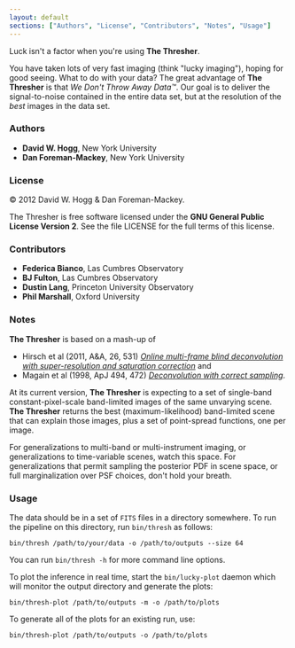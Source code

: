 ```yaml
---
layout: default
sections: ["Authors", "License", "Contributors", "Notes", "Usage"]
---
```


Luck isn't a factor when you're using **The Thresher**.

You have taken lots of very fast imaging (think "lucky imaging"),
hoping for good seeing.  What to do with your data?  The great
advantage of **The Thresher** is that *We Don't Throw Away Data&trade;*.
Our goal is to deliver the signal-to-noise contained in the entire
data set, but at the resolution of the *best* images in the data set.

### Authors

- **David W. Hogg**, New York University
- **Dan Foreman-Mackey**, New York University

### License

&copy; 2012 David W. Hogg & Dan Foreman-Mackey.

The Thresher is free software licensed under the **GNU General Public
License Version 2**.  See the file LICENSE for the full terms of this
license.

### Contributors

- **Federica Bianco**, Las Cumbres Observatory
- **BJ Fulton**, Las Cumbres Observatory
- **Dustin Lang**, Princeton University Observatory
- **Phil Marshall**, Oxford University

### Notes

**The Thresher** is based on a mash-up of

- Hirsch et al (2011, A&A, 26, 531) *[Online multi-frame blind deconvolution
  with super-resolution and saturation correction](http://adsabs.harvard.edu/abs/2011A%26A...531A...9H>)* and
- Magain et al (1998, ApJ 494, 472) *[Deconvolution with correct sampling](http://adsabs.harvard.edu/abs/1998ApJ...494..472M)*.

At its current version, **The Thresher** is expecting to a set of
single-band constant-pixel-scale band-limited images of the same
unvarying scene.  **The Thresher** returns the best
(maximum-likelihood) band-limited scene that can explain those images,
plus a set of point-spread functions, one per image.

For generalizations to multi-band or multi-instrument imaging, or
generalizations to time-variable scenes, watch this space.  For
generalizations that permit sampling the posterior PDF in scene space,
or full marginalization over PSF choices, don't hold your breath.

### Usage

The data should be in a set of `FITS` files in a directory somewhere.
To run the pipeline on this directory, run `bin/thresh` as follows:

```
bin/thresh /path/to/your/data -o /path/to/outputs --size 64
```

You can run `bin/thresh -h` for more command line options.

To plot the inference in real time, start the `bin/lucky-plot` daemon
which will monitor the output directory and generate the plots:

```
bin/thresh-plot /path/to/outputs -m -o /path/to/plots
```

To generate all of the plots for an existing run, use:

```
bin/thresh-plot /path/to/outputs -o /path/to/plots
```
